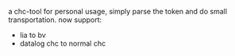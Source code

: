 a chc-tool for personal usage, simply parse the token and do small transportation.
now support:
- lia to bv
- datalog chc to normal chc
